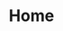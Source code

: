 ---
layout: "layouts/list.liquid"
title: "Home"
description: "A beautiful minimalistic portfolio site template for Mandy-powered projects."
---